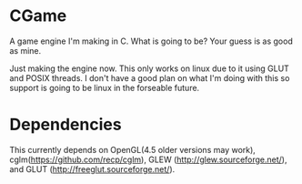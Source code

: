 # CGame
A game engine I'm making in C. What is going to be? Your guess is as good as mine.

Just making the engine now. This only works on linux due to it using GLUT and POSIX threads. I don't have a good plan on what I'm doing with this so support is going to be linux in the forseable future.

# Dependencies
This currently depends on OpenGL(4.5 older versions may work), cglm(https://github.com/recp/cglm), GLEW (http://glew.sourceforge.net/), and GLUT (http://freeglut.sourceforge.net/).